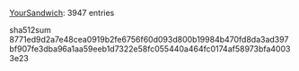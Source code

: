 [YourSandwich](https://github.com/YourSandwich): 3947 entries

sha512sum 8771ed9d2a7e48cea0919b2fe6756f60d093d800b19984b470fd8da3ad397bf907fe3dba96a1aa59eeb1d7322e58fc055440a464fc0174af58973bfa40033e23
